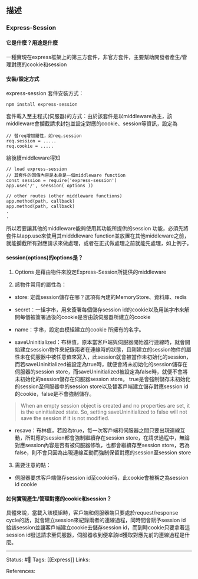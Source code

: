 
## 描述

### Express-Session

#### 它是什麼？用途是什麼
一種實現在express框架上的第三方套件，非官方套件，主要幫助開發者產生/管理對應的cookie和session


#### 安裝/設定方式
express-session 套件安裝方式：
```
npm install express-session
```

套件載入至主程式(伺服器)的方式：由於該套件是以middleware為主，該middleware會攔截請求封包並設定對應的cookie、session等資訊，設定為
```
// 替req增加屬性，如req.session
req.session = .....
req.cookie = .....
```

給後續middleware得知
```
// load express-session
// 其套件的回傳內容是本身是一個middleware function
const session = require('express-session')
app.use('/', seession( options ))

// other routes (other middleware functions)
app.method(path, callback)
app.method(path, callback)
.
.
```

所以若要讓其他的middleware能夠使用其功能所提供的session 功能，必須先將套件以app.use來使用其midddleware function並放置在其他middleware之前，就能攔截所有對應請求來做處理，或者在正式做處理之前就能先處理，如上例子。

#### session(options)的options是？
1. Options 是藉由物件來設定Express-Session所提供的middleware

2. 該物件常用的屬性為：
- store: 定義session儲存在哪？選項有內建的MemoryStore、資料庫、redis
- secret：一組字串，用來簽署每個儲存session id的cookie以及用該字串來解開每個被簽署過後的cookie是否由該伺服器所建立的cookie

- name：字串，設定由模組建立的cookie 所擁有的名字。

- saveUninitialized：布林值，原本當客戶端與伺服器開始進行連線時，就會開始建立session物件來紀錄兩者在連線時的狀態，且剛建立的session物件的屬性未在伺服器中被任意值來寫入，此session就會被當作未初始化的session，而若saveUninitialized被設定為true時，就便會將未初始化的session儲存在伺服器的session store，而saveUninitialized被設定為false時，就便不會將未初始化的session儲存在伺服器session store。 true是會強制儲存未初始化的session至伺服器中的session store以及替客戶端建立儲存對應session id的cookie，false是不會強制儲存。

> When an empty session object is created and no properties are set, it is the uninitialized state. So, setting saveUninitialized to false will not save the session if it is not modified.

- resave：布林值，若設為true，每一次客戶端和伺服器之間只要出現連線互動，所對應的session都會強制繼續存在session store，在請求過程中，無論對應session內容是否有被伺服器修改，也都會繼續存至session store，若為false，則不會只因為出現連線互動而強制保留對應的session至session store

3. 需要注意的點：

- 伺服器要求客戶端儲存session id至cookie時，此cookie會被稱之為session id cookie

#### 如何實現產生/管理對應的cookie和session？
 具體來說，當載入該模組時，客戶端和伺服器端只要處於request/response cycle的話，就會建立session來紀錄兩者的連線過程，同時間會賦予session id 給該session並讓客戶端建立cookie去儲存session id，而到時cookie只要拿著這session id發送請求至伺服器，伺服器收到便拿該id獲取對應先前的連線過程是什麼。



---
Status: #🌱 
Tags:
[[Express]] 
Links:

References:
